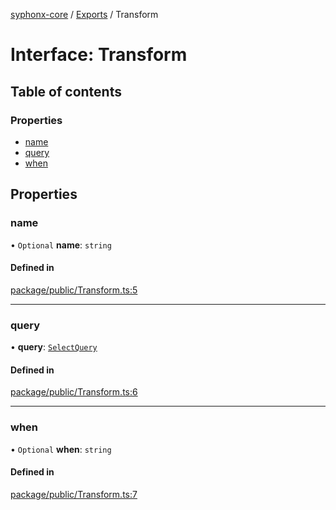 [syphonx-core](../README.md) / [Exports](../modules.md) / Transform

# Interface: Transform

## Table of contents

### Properties

- [name](Transform.md#name)
- [query](Transform.md#query)
- [when](Transform.md#when)

## Properties

### name

• `Optional` **name**: `string`

#### Defined in

[package/public/Transform.ts:5](https://github.com/dtempx/syphonx-core/blob/4b1bb7c/package/public/Transform.ts#L5)

___

### query

• **query**: [`SelectQuery`](../modules.md#selectquery)

#### Defined in

[package/public/Transform.ts:6](https://github.com/dtempx/syphonx-core/blob/4b1bb7c/package/public/Transform.ts#L6)

___

### when

• `Optional` **when**: `string`

#### Defined in

[package/public/Transform.ts:7](https://github.com/dtempx/syphonx-core/blob/4b1bb7c/package/public/Transform.ts#L7)
